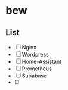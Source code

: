 # bew

## List

- [ ] Nginx
- [ ] Wordpress
- [ ] Home-Assistant
- [ ] Prometheus
- [ ] Supabase
- [ ] 
